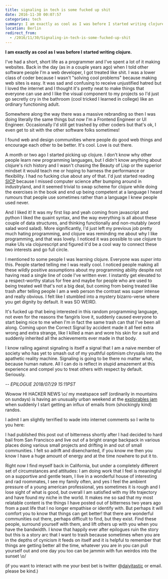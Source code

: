```yaml
---
title: signaling in tech is some fucked up shit
date: 2016-11-30 00:07:57
categories: tech
summary: I am exactly as cool as I was before I started writing clojure.
location: Berlin
redirect_from:
  - /2016/11/30/Signaling-in-tech-is-some-fucked-up-shit
---
```


<strong>I am exactly as cool as I was before I started writing clojure.</strong>

<!-- more -->

I've had a short, short life as a programmer and I've spent a lot of it making websites. Back in the day (as in a couple years ago) when I told other software people I'm a web developer, I got treated like shit. I was a lower class of coder because I wasn't "solving cool problems" because making web sites is easy. It was sad and confusing to receive unjustified hatred but I loved the internet and I thought it's pretty neat to make things that everyone can use and I like the visual component to my projects so I'd just go secretly cry in the bathroom (cool tricked I learned in college) like an ordinary functioning adult.

Somewhere along the way there was a massive rebranding so then I was doing literally the same things but now I'm a Frontend Engineer or UI Engineer. Occasionally I'd still get trashed by other coders but that's ok, I even get to sit with the other software folks sometimes!

I found web and design communities where people do good web things and encourage each other to be better. It's cool. Love is out there.

A month or two ago I started picking up clojure. I don't know why other people learn new programming languages, but I didn't know anything about clojure's rich history and I wasn't chasing the Beauty of Lisp or the superior mindset it would teach me or hoping to harness the performance or flexibility. I had no fucking clue about any of that. I'd just started reading [SICP](https://mitpress.mit.edu/sicp) because I missed computer science after bumping around in industryland, and it seemed trivial to swap scheme for clojure while doing the exercises in the book and end up being competent at a language I heard rumours that people use sometimes rather than a language I knew people used never.

And I liked it! It was my first lisp and yeah coming from javascript and python I liked the quaint syntax, and the way everything is all about these couple of data structures, and thinking functionally and non-mutably (word salad word salad). More significantly, I'd just left my previous job pretty much hating programming, and clojure was reminding me about why I like programming, and that was lovely. I noticed it was possible to use clojure to make UIs via clojurescript and figured it'd be a cool way to connect these two interests and go full circle.

I mentioned to some people I was learning clojure. Everyone was _super_ into this. People started telling me I was really cool. I noticed people making all these wildly positive assumptions about my programming ability despite not having read a single line of code I've written ever. I instantly get elevated to a respect-worthy status for free and maybe for people who are used to being treated well that's not a big deal, but coming from being treated like trash after telling people I am a web person the contrast was super intense and really obvious. I felt like I stumbled into a mystery bizarro-verse where you get dignity by default. It was SO WEIRD.

It's fucked up that being interested in this random programming language, not even for the reasons the fangirls love it, suddenly caused everyone to start being nice to me when I'm in fact the same trash can that I've been all along. Coming upon the Correct Signal by accident made it all feel extra wrong and extra strange, like I killed a man and wore his skin for a suit and suddenly inherited all the achievements ever made in that body.

I know railing against signaling is itself a signal that I am a naive member of society who has yet to smash out of my youthful optimism chrysalis into the apathetic reality machine. Signaling is going to be there no matter what, because human nature. All I can do is reflect in stupid amazement at this experience and compel you to treat others with respect by default. Seriously.

--
<span class="mute">_EPILOGUE 2018/07/29 15:11PST_</span>

<span class="mute">Wowow HI HACKER NEWS \o/ my meatspace self (ordinarily in mountains on sundays) is having an unusually urban weekend at the [explorables jam](https://explorabl.es/jam) when suddenly I start getting an influx of emails from (shockingly kind) randos.</span>

<span class="mute">I admit I am slightly terrified to wade into internet comments so I write to you here:</span>

<span class="mute">I had published this post out of bitterness shortly after I had decided to hard bail from San Francisco and live out of a bright orange backpack in various places doing various small projects and drifting in and out of small communities. I felt so adrift and disenchanted, if you know me then you know I have a huge amount of energy and at the time nowhere to put it to.</span>

<span class="mute">Right now I find myself back in California, but under a completely different set of circumstances and attitudes: I am doing work that I feel is meaningful on a supportive and gentle team, I live in a wonderful house of interesting and rad roommates, I see my family often, and yes I feel the ambient pressure of a young american professional, yes sometimes it is rough and I lose sight of what is good, but overall I am satisfied with my life trajectory and have found my niche in the world. It makes me so sad that my most relatable content is the things I have posted out of bitterness two years ago from a past life that I no longer empathise or identify with. But perhaps it will comfort you to know that things can get better! that there are wonderful communities out there, perhaps difficult to find, but they exist. Find these people, surround yourself with them, and lift others up with you when you have the bandwidth. I know that happily ever after epilogues ruin the story but this is a story arc that I want to trash because sometimes when you are in the depths of cynicism it feeds on itself and it is helpful to remember that things are getting better all the time, whatever you are in you can pull yourself out and one day you too can be jammin with fun weirdos into the sunset \o/</span>

<span class="mute">(if you want to interact with me your best bet is twitter @[daiyitastic](https://twitter.com/daiyitastic) or email. please be kind.)</span>
